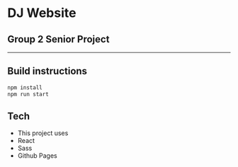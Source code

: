 # DJ Website
## Group 2 Senior Project
---
## Build instructions

```sh
npm install
npm run start
```

## Tech
- This project uses
- React
- Sass
- Github Pages
